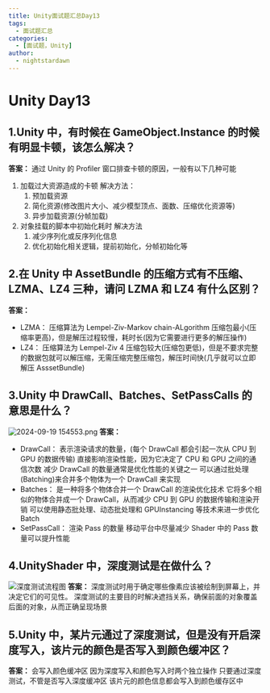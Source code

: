 ```yaml
---
title: Unity面试题汇总Day13
tags:
  - 面试题汇总
categories:
  - [面试题，Unity]
author:
  - nightstardawn
---
```


# Unity Day13

## 1.Unity 中，有时候在 GameObject.Instance 的时候有明显卡顿，该怎么解决？

**答案：**
通过 Unity 的 Profiler 窗口排查卡顿的原因，一般有以下几种可能

1. 加载过大资源造成的卡顿
   解决方法：
   1. 预加载资源
   2. 简化资源(修改图片大小、减少模型顶点、面数、压缩优化资源等)
   3. 异步加载资源(分帧加载)
2. 对象挂载的脚本中初始化耗时
   解决方法
   1. 减少序列化或反序列化信息
   2. 优化初始化相关逻辑，提前初始化，分帧初始化等

## 2.在 Unity 中 AssetBundle 的压缩方式有不压缩、LZMA、LZ4 三种，请问 LZMA 和 LZ4 有什么区别？

**答案：**

- LZMA：
  压缩算法为 Lempel-Ziv-Markov chain-ALgorithm
  压缩包最小(压缩率更高)，但是解压过程较慢，耗时长(因为它需要进行更多的解压操作)
- LZ4：
  压缩算法为 Lempel-Ziv 4
  压缩包较大(压缩包更低)，但是不要求完整的数据包就可以解压缩，无需压缩完整压缩包，解压时间快(几乎就可以立即解压 AsssetBundle)

## 3.Unity 中 DrawCall、Batches、SetPassCalls 的意思是什么？

![ 2024-09-19 154553.png](https://s2.loli.net/2024/09/19/ABRkyvNbG6iHga2.png)
**答案：**

- DrawCall：
  表示渲染请求的数量，(每个 DrawCall 都会引起一次从 CPU 到 GPU 的数据传输)
  直接影响渲染性能，因为它决定了 CPU 和 GPU 之间的通信次数
  减少 DrawCall 的数量通常是优化性能的关键之一
  可以通过批处理(Batching)来合并多个物体为一个 DrawCall 来实现
- Batches：
  是一种将多个物体合并一个 DrawCall 的渲染优化技术
  它将多个相似的物体合并成一个 DrawCall，从而减少 CPU 到 GPU 的数据传输和渲染开销
  可以使用静态批处理、动态批处理和 GPUInstancing 等技术来进一步优化 Batch
- SetPassCall：
  渲染 Pass 的数量
  移动平台中尽量减少 Shader 中的 Pass 数量可以提升性能

## 4.UnityShader 中，深度测试是在做什么？

![深度测试流程图](https://s2.loli.net/2024/07/25/Itiv4AKkgNFnLxT.png)
**答案：**
深度测试时用于确定哪些像素应该被绘制到屏幕上，并决定它们的可见性。
深度测试的主要目的时解决遮挡关系，确保前面的对象覆盖后面的对象，从而正确呈现场景

## 5.Unity 中，某片元通过了深度测试，但是没有开启深度写入，该片元的颜色是否写入到颜色缓冲区？

**答案：**
会写入颜色缓冲区
因为深度写入和颜色写入时两个独立操作
只要通过深度测试，不管是否写入深度缓冲区
该片元的颜色信息都会写入到颜色缓存区中
